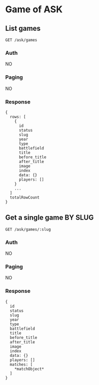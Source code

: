 # Game of ASK

## List games
```
GET /ask/games
```

### Auth
NO

### Paging
NO

### Response
```
{
  rows: [
    {
      id
      status
      slug
      year
      type
      battlefield
      title
      before_title
      after_title
      image
      index
      data: {}
      players: []
    }
    ...
  ]
  totalRowCount
}
```

## Get a single game BY SLUG
```
GET /ask/games/:slug
```

### Auth
NO

### Paging
NO

### Response
```
{
  id
  status
  slug
  year
  type
  battlefield
  title
  before_title
  after_title
  image
  index
  data: {}
  players: []
  matches: [
    *matchObject*
  ]
}
```
